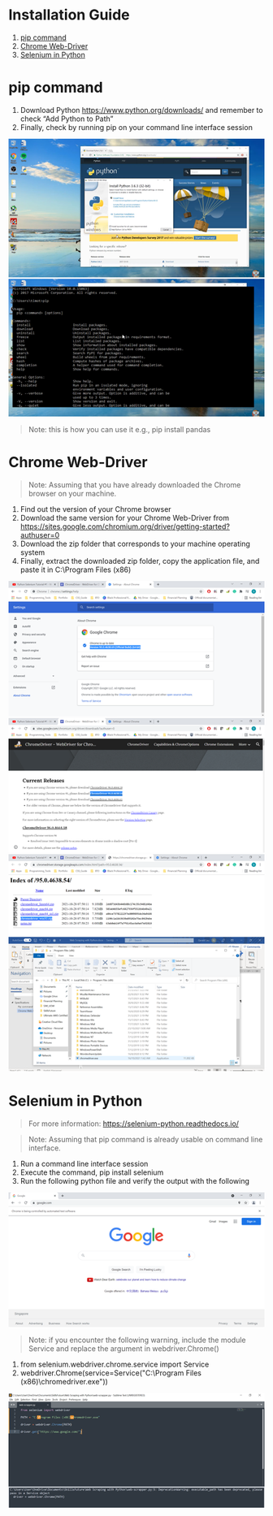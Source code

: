 # Installation Guide
1. [pip command](#pip)
2. [Chrome Web-Driver](#chrome-web-driver)
3. [Selenium in Python](#selenium)

# pip command <a name="pip"></a>

1. Download Python https://www.python.org/downloads/ and remember to check “Add Python to Path”
2. Finally, check by running pip on your command line interface session

![alt text](https://github.com/gerlau/SeleniumPythonWebScraper/blob/main/images/pip-download.png?raw=true)
![alt text](https://github.com/gerlau/SeleniumPythonWebScraper/blob/main/images/pip-command.png?raw=true)

> Note: this is how you can use it e.g., pip install pandas

# Chrome Web-Driver <a name="chrome-web-driver"></a>

> Note: Assuming that you have already downloaded the Chrome browser on your machine.

1.	Find out the version of your Chrome browser
2.	Download the same version for your Chrome Web-Driver from https://sites.google.com/chromium.org/driver/getting-started?authuser=0 
3.	Download the zip folder that corresponds to your machine operating system
4.	Finally, extract the downloaded zip folder, copy the application file, and paste it in C:\Program Files (x86)

![alt text](https://github.com/gerlau/SeleniumPythonWebScraper/blob/main/images/browser-version.png?raw=true)
![alt text](https://github.com/gerlau/SeleniumPythonWebScraper/blob/main/images/web-driver-download.png?raw=true)
![alt text](https://github.com/gerlau/SeleniumPythonWebScraper/blob/main/images/web-driver-zip.png?raw=true)
![alt text](https://github.com/gerlau/SeleniumPythonWebScraper/blob/main/images/web-driver-application.png?raw=true)


# Selenium in Python <a name="selenium"></a>

> For more information: https://selenium-python.readthedocs.io/ 

> Note: Assuming that pip command is already usable on command line interface.

1. Run a command line interface session
2. Execute the command, pip install selenium
3. Run the following python file and verify the output with the following

![alt text](https://github.com/gerlau/SeleniumPythonWebScraper/blob/main/images/selenium-running.png?raw=true)

> Note: if you encounter the following warning, include the module Service and replace the argument in webdriver.Chrome()

1. from selenium.webdriver.chrome.service import Service
2. webdriver.Chrome(service=Service("C:\Program Files (x86)\chromedriver.exe"))

![alt text](https://github.com/gerlau/SeleniumPythonWebScraper/blob/main/images/selenium-warning.png?raw=true)
